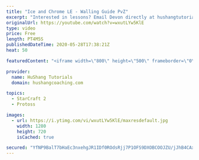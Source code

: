 ```yaml
---
title: "Ice and Chrome LE - Walling Guide PvZ"
excerpt: "Interested in lessons? Email Devon directly at hushangtutorials@outlook.com ------------------------------------------------------------------------------------------------------- Want to support HuShang Tutorials directly? Patreon is a website where you can contribute a monthly donation that will help"
originalUrl: https://youtube.com/watch?v=wxutLYw5KlE
type: video
price: Free
length: PT4M5S
publishedDateTime: 2020-05-28T17:38:21Z
heat: 50

featuredContent: "<iframe width=\"800\" height=\"500\" frameborder=\"0\" src=\"https://www.youtube.com/embed/wxutLYw5KlE\" allow=\"accelerometer; autoplay; encrypted-media; gyroscope; picture-in-picture\" allowfullscreen></iframe>"

provider:
  name: HuShang Tutorials
  domain: hushangcoaching.com

topics:
  - StarCraft 2
  - Protoss

images:
  - url: https://i.ytimg.com/vi/wxutLYw5KlE/maxresdefault.jpg
    width: 1280
    height: 720
    isCached: true

secured: "YfNP9BalT7bHaEc3nxehgJR1IDf0ROdsRjj7P1OFS9DXOBCOOJZU/jJhB4CAxyz/ON7bt7nKJWBvaFWq945fW56KdhAJJjD3tjaOJB0dTUiCDWu/YpjnG2uycIiG20OzihFg7NgeXq0SLK+xtIuf2HasdPgfznGn9BL0377sa61/kB45DmiTTdZFnC0gqCNMNt+PPve0bYNHqEF2AgYt3QZCtEXSogGuI+9R01E5LrFw4b21iBC4JHcWsAOK1pt1XTNmb7ZRLBROnukN9KI8Q5wWaiSewG+e2hC8Mxvkc1makLGz/xOTO4SIst8gEk2jgMXn+B2DRZEcxqZIvS7s8G8qcQhLwmivHQp1ZVikeI6FGI0IEdNnmJSFk3idZ9bKK8A7lRBHOiAmCtrfeOzL3ERfNRASd3cdwcP9erQV5JY=;QFNoNR2KvvwjSa7wEUTnpA=="
---
```



